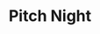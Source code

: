 ---
title: "Pitch Night"
event-name: "Pitch Night"
event-date: "2022-04-07"
event-time: "5:00 ~ 6:00 PM"
event-location: "Zoom"
event-bg-img: "img/events/pitch_night_bg.jpg"
event-description: "
  Interested in starting or joining a game project? Come on over to Pitch Night! Pitch Night is the time where game devs get to pitch their game project ideas and recruit interested members into their teams. Check out new or recurring projects, and befriend fellow devs! <br>
  The requirements for pitching are listed in the events channel. The Zoom link will be made public on Discord 20 minutes prior to the start of Pitch Night.<br><br><br>
  "

---